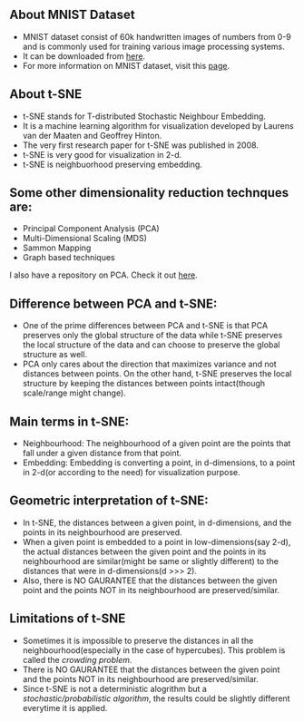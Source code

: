 ## About MNIST Dataset
- MNIST dataset consist of 60k handwritten images of numbers from 0-9 and is commonly used for training various image processing systems.
- It can be downloaded from [here](https://www.kaggle.com/c/digit-recognizer/data).
- For more information on MNIST dataset, visit this [page](https://en.wikipedia.org/wiki/MNIST_database).

## About t-SNE
- t-SNE stands for T-distributed Stochastic Neighbour Embedding.
- It is a machine learning algorithm for visualization developed by Laurens van der Maaten and Geoffrey Hinton.
- The very first research paper for t-SNE was published in  2008.
- t-SNE is very good for visualization in 2-d.
- t-SNE is neighbuorhood preserving embedding.

## Some other dimensionality reduction technques are:
- Principal Component Analysis (PCA)
- Multi-Dimensional Scaling (MDS)
- Sammon Mapping
- Graph based techniques

I also have a repository on PCA. Check it out [here](https://github.com/deveshSingh06/Principal-Component-Analysis-PCA-on-MNIST-dataset).

## Difference between PCA and t-SNE:
- One of the prime differences between PCA and t-SNE is that PCA preserves only the global structure of the data while t-SNE preserves the local structure of the data and can choose to preserve the global structure as well.
- PCA only cares about the direction that maximizes variance and not distances between points. On the other hand, t-SNE preserves the local structure by keeping the distances between points intact(though scale/range might change).

## Main terms in t-SNE:
- Neighbourhood: The neighbourhood of a given point are the points that fall under a given distance from that point.
- Embedding: Embedding is converting a point, in d-dimensions, to a point in 2-d(or according to the need) for visualization purpose.

## Geometric interpretation of t-SNE:
- In t-SNE, the distances between a given point, in d-dimensions, and the points in its neighbourhood are preserved.
- When a given point is embedded to a point in low-dimensions(say 2-d), the actual distances between the given point and the points in its neighbourhood are similar(might be same or slightly different) to the distances that were in d-dimensions(d >>> 2).
- Also, there is NO GAURANTEE that the distances between the given point and the points NOT in its neighbourhood are preserved/similar.

## Limitations of t-SNE
- Sometimes it is impossible to preserve the distances in all the  neighbourhood(especially in the case of hypercubes). This problem is called the *crowding problem*. 
- There is NO GAURANTEE that the distances between the given point and the points NOT in its neighbourhood are preserved/similar.
- Since t-SNE is not a deterministic alogrithm but a *stochastic/probabilistic algorithm*, the results could be slightly different everytime it is applied.
